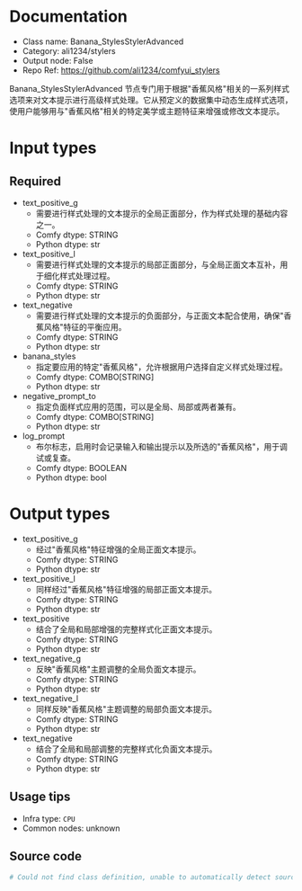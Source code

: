 
# Documentation
- Class name: Banana_StylesStylerAdvanced
- Category: ali1234/stylers
- Output node: False
- Repo Ref: https://github.com/ali1234/comfyui_stylers

Banana_StylesStylerAdvanced 节点专门用于根据"香蕉风格"相关的一系列样式选项来对文本提示进行高级样式处理。它从预定义的数据集中动态生成样式选项，使用户能够用与"香蕉风格"相关的特定美学或主题特征来增强或修改文本提示。

# Input types
## Required
- text_positive_g
    - 需要进行样式处理的文本提示的全局正面部分，作为样式处理的基础内容之一。
    - Comfy dtype: STRING
    - Python dtype: str
- text_positive_l
    - 需要进行样式处理的文本提示的局部正面部分，与全局正面文本互补，用于细化样式处理过程。
    - Comfy dtype: STRING
    - Python dtype: str
- text_negative
    - 需要进行样式处理的文本提示的负面部分，与正面文本配合使用，确保"香蕉风格"特征的平衡应用。
    - Comfy dtype: STRING
    - Python dtype: str
- banana_styles
    - 指定要应用的特定"香蕉风格"，允许根据用户选择自定义样式处理过程。
    - Comfy dtype: COMBO[STRING]
    - Python dtype: str
- negative_prompt_to
    - 指定负面样式应用的范围，可以是全局、局部或两者兼有。
    - Comfy dtype: COMBO[STRING]
    - Python dtype: str
- log_prompt
    - 布尔标志，启用时会记录输入和输出提示以及所选的"香蕉风格"，用于调试或复查。
    - Comfy dtype: BOOLEAN
    - Python dtype: bool

# Output types
- text_positive_g
    - 经过"香蕉风格"特征增强的全局正面文本提示。
    - Comfy dtype: STRING
    - Python dtype: str
- text_positive_l
    - 同样经过"香蕉风格"特征增强的局部正面文本提示。
    - Comfy dtype: STRING
    - Python dtype: str
- text_positive
    - 结合了全局和局部增强的完整样式化正面文本提示。
    - Comfy dtype: STRING
    - Python dtype: str
- text_negative_g
    - 反映"香蕉风格"主题调整的全局负面文本提示。
    - Comfy dtype: STRING
    - Python dtype: str
- text_negative_l
    - 同样反映"香蕉风格"主题调整的局部负面文本提示。
    - Comfy dtype: STRING
    - Python dtype: str
- text_negative
    - 结合了全局和局部调整的完整样式化负面文本提示。
    - Comfy dtype: STRING
    - Python dtype: str


## Usage tips
- Infra type: `CPU`
- Common nodes: unknown


## Source code
```python
# Could not find class definition, unable to automatically detect source code
```
